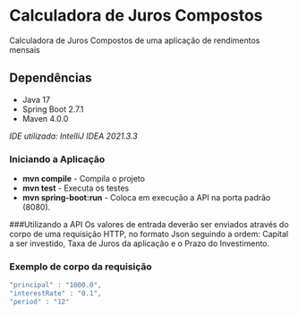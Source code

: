 # Calculadora de Juros Compostos

Calculadora de Juros Compostos de uma aplicação de rendimentos mensais

## Dependências
* Java 17
* Spring Boot 2.7.1
* Maven 4.0.0

_IDE utilizada: IntelliJ IDEA 2021.3.3_

### Iniciando a Aplicação
* __mvn compile__ - Compila o projeto
* __mvn test__ - Executa os testes
* __mvn spring-boot:run__ - Coloca em execução a API na porta padrão (8080).


###Utilizando a API
Os valores de entrada deverão ser enviados através do corpo de uma requisição HTTP, no formato Json seguindo a ordem: Capital a ser investido, Taxa de Juros da aplicação e o Prazo do Investimento.

### Exemplo de corpo da requisição
```javascript
"principal" : "1000.0",
"interestRate" : "0.1",
"period" : "12"
```